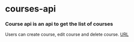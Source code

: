 # courses-api
### Course api is an api to get the list of courses 
Users can create course, edit course and delete course.
[URL](https://course123-api.herokuapp.com/api/course/)
